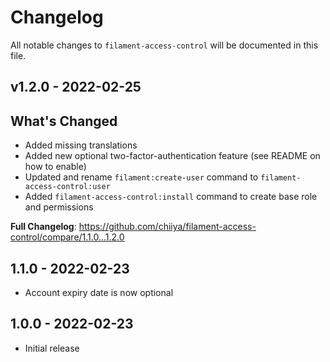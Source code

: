 # Changelog

All notable changes to `filament-access-control` will be documented in this file.

## v1.2.0 - 2022-02-25

## What's Changed

- Added missing translations
- Added new optional two-factor-authentication feature (see README on how to enable)
- Updated and rename `filament:create-user` command to `filament-access-control:user`
- Added `filament-access-control:install` command to create base role and permissions

**Full Changelog**: https://github.com/chiiya/filament-access-control/compare/1.1.0...1.2.0

## 1.1.0 - 2022-02-23

- Account expiry date is now optional

## 1.0.0 - 2022-02-23

- Initial release
